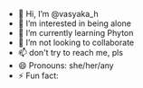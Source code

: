 - 👋 Hi, I’m @vasyaka_h
- 👀 I’m interested in being alone
- 🌱 I’m currently learning Phyton
- 💞️ I’m not looking to collaborate 
- 📫 don't try to reach me, pls
- 😄 Pronouns: she/her/any
- ⚡ Fun fact: 

<!---
vasyaka-h/vasyaka-h is a ✨ special ✨ repository because its `README.md` (this file) appears on your GitHub profile.
You can click the Preview link to take a look at your changes.
--->

